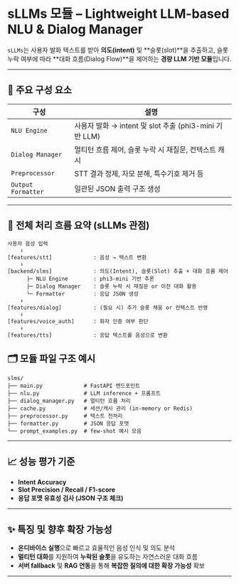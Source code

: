 
#  sLLMs 모듈 – Lightweight LLM-based NLU & Dialog Manager

`sLLMs`는 사용자 발화 텍스트를 받아 **의도(intent)** 및 **슬롯(slot)**을 추출하고,  슬롯 누락 여부에 따라 **대화 흐름(Dialog Flow)**을 제어하는 **경량 LLM 기반 모듈**입니다.


---

## 🔹 주요 구성 요소

| 구성 | 설명 |
|------|------|
| `NLU Engine` | 사용자 발화 → intent 및 slot 추출 (phi3-mini 기반 LLM) |
| `Dialog Manager` | 멀티턴 흐름 제어, 슬롯 누락 시 재질문, 컨텍스트 캐시 |
| `Preprocessor` | STT 결과 정제, 자모 분해, 특수기호 제거 등 |
| `Output Formatter` | 일관된 JSON 출력 구조 생성 |

---

## 🔁 전체 처리 흐름 요약 (sLLMs 관점)

```
사용자 음성 입력
    ↓
[features/stt]             : 음성 → 텍스트 변환
    ↓
[backend/slms]             : 의도(Intent), 슬롯(Slot) 추출 + 대화 흐름 제어
      ├─ NLU Engine        : phi3-mini 기반 추론
      ├─ Dialog Manager    : 슬롯 누락 시 재질문 or 이전 대화 활용
      └─ Formatter         : 응답 JSON 생성
    ↓
[features/dialog]          : (필요 시) 추가 슬롯 채움 or 컨텍스트 반영
    ↓
[features/voice_auth]      : 화자 인증 여부 판단
    ↓
[features/tts]             : 응답 텍스트를 음성으로 변환
```

## 🗂️ 모듈 파일 구조 예시

```
slms/
├── main.py             # FastAPI 엔드포인트
├── nlu.py              # LLM inference + 프롬프트
├── dialog_manager.py   # 멀티턴 흐름 처리
├── cache.py            # 세션/캐시 관리 (in-memory or Redis)
├── preprocessor.py     # 텍스트 전처리
├── formatter.py        # JSON 응답 포맷
└── prompt_examples.py  # few-shot 예시 모음
```


---

## 📈 성능 평가 기준

- **Intent Accuracy**
- **Slot Precision / Recall / F1-score**
- **응답 포맷 유효성 검사 (JSON 구조 체크)**

---


## ✨ 특징 및 향후 확장 가능성

- **온디바이스 실행**으로 빠르고 효율적인 음성 인식 및 의도 분석
- **멀티턴 대화**를 지원하여 **누락된 슬롯**을 유도하는 자연스러운 대화 흐름
- **서버 fallback** 및 **RAG 연동**을 통해 **복잡한 질의에 대한 확장 가능성** 확보

---
